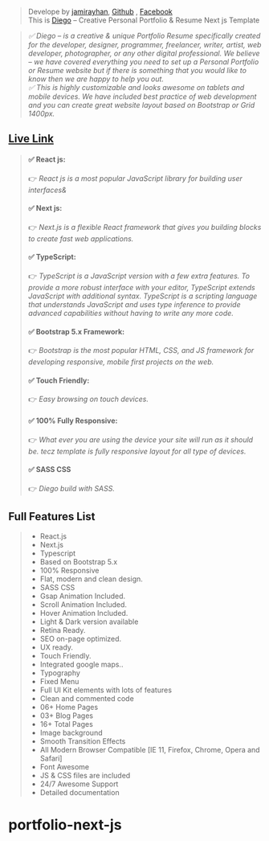 

> Develope by [jamirayhan](https://jamil-rayhan.netlify.app), [Github](https://github.com/jamilrayhan10) ,  [Facebook](https://www.facebook.com/jamil.rayhan100) <br />
> This is [Diego](https://softec-next.vercel.app) – Creative Personal Portfolio & Resume Next js Template

> *✅ Diego – is a creative & unique Portfolio Resume specifically created for the developer, designer, programmer, freelancer, writer, artist, web developer, photographer, or any other digital professional. We believe – we have covered everything you need to set up a Personal Portfolio or Resume website but if there is something that you would like to know then we are happy to help you out.* <br />
> *✅ This is highly customizable and looks awesome on tablets and mobile devices. We have included best practice of web development and you can create great website layout based on Bootstrap or Grid 1400px.*

## [Live Link](https://diego-nextjs.vercel.app)


> #### ✅ React js:
> 👉 *React js is a most popular JavaScript library for building user interfaces&*
>
> #### ✅ Next js:
> 👉 *Next.js is a flexible React framework that gives you building blocks to create fast web applications.*
>
> #### ✅ TypeScript:
>  👉 *TypeScript is a JavaScript version with a few extra features. To provide a more robust interface with your editor, TypeScript extends JavaScript with additional syntax. TypeScript is a scripting language that understands JavaScript and uses type inference to provide advanced capabilities without having to write any more code.*
>
> #### ✅ Bootstrap 5.x Framework:
>  👉 *Bootstrap is the most popular HTML, CSS, and JS framework for developing responsive, mobile first projects on the web.*
>
> #### ✅ Touch Friendly:
>  👉 *Easy browsing on touch devices.*
>
> #### ✅ 100% Fully Responsive:
>  👉 *What ever you are using the device your site will run as it should be. tecz template is fully responsive layout for all type of devices.*
>
> #### ✅ SASS CSS
>  👉 *Diego build with SASS.*



## Full Features List

> - React.js <br />
> - Next.js <br />
> - Typescript <br />
> - Based on Bootstrap 5.x <br />
> - 100% Responsive <br />
> - Flat, modern and clean design. <br />
> - SASS CSS <br />
> - Gsap Animation Included. <br />
> - Scroll Animation Included. <br />
> - Hover Animation Included. <br />
> - Light & Dark version available <br />
> - Retina Ready. <br />
> - SEO on-page optimized. <br />
> - UX ready. <br />
> - Touch Friendly. <br />
> - Integrated google maps.. <br />
> - Typography  <br />
> - Fixed Menu <br />
> - Full UI Kit elements with lots of features <br />
> - Clean and commented code <br />
> - 06+ Home Pages <br />
> - 03+ Blog Pages <br />
> - 16+ Total Pages <br />
> - Image background <br />
> - Smooth Transition Effects <br />
> - All Modern Browser Compatible [IE 11, Firefox, Chrome, Opera and Safari] <br />
> - Font Awesome <br />
> - JS & CSS files are included <br />
> - 24/7 Awesome Support <br />
> - Detailed documentation <br />




# portfolio-next-js
